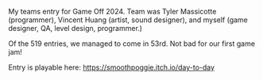 My teams entry for Game Off 2024. Team was Tyler Massicotte (programmer), Vincent Huang (artist, sound designer), and myself (game designer, QA, level design, programmer.)

Of the 519 entries, we managed to come in 53rd. Not bad for our first game jam!

Entry is playable here: https://smoothpoggie.itch.io/day-to-day
